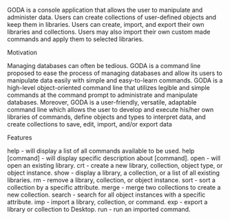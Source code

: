 GODA is a console application that allows the user to manipulate and administer data. Users can create collections of user-defined objects and keep them in libraries. Users can create, import, and export their own libraries and collections. Users may also import their own custom made commands and apply them to selected libraries.

Motivation

Managing databases can often be tedious. GODA is a command line proposed to ease the process of managing databases and allow its users to manipulate data easily with simple and easy-to-learn commands. GODA is a high-level object-oriented command line that utilizes legible and simple commands at the command prompt to administrate and manipulate databases. Moreover, GODA is a user-friendly, versatile, adaptable command line which allows the user to develop and execute his/her own libraries of commands, define objects and types to interpret data, and create collections to save, edit, import, and/or export data

Features

help - will display a list of all commands available to be used.
help [command] - will display specific description about [command].
open - will open an existing library.
crt - create a new library, collection, object type, or object instance.
show - display a library, a collection, or a list of all existing libraries.
rm - remove a library, collection, or object instance.
sort - sort a collection by a specific attribute.
merge - merge two collections to create a new collection.
search - search for all object instances with a specific attribute.
imp - import a library, collection, or command.
exp - export a library or collection to Desktop.
run - run an imported command.
